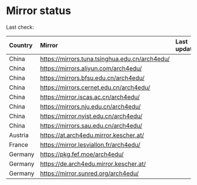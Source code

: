 <script src="./time.js"></script>
# Mirror status
Last check: <script type="text/javascript">localize(1726564938.7494226);</script>

|Country|Mirror|Last update|
|:------|:-----|:----------|
|China|https://mirrors.tuna.tsinghua.edu.cn/arch4edu/|<script type="text/javascript">localize(1726512131);</script>|
|China|https://mirrors.aliyun.com/arch4edu/|<script type="text/javascript">localize(1726512131);</script>|
|China|https://mirrors.bfsu.edu.cn/arch4edu/|<script type="text/javascript">localize(1726512131);</script>|
|China|https://mirrors.cernet.edu.cn/arch4edu/|<script type="text/javascript">localize(1726512131);</script>|
|China|https://mirror.iscas.ac.cn/arch4edu/|<script type="text/javascript">localize(1726512131);</script>|
|China|https://mirrors.nju.edu.cn/arch4edu/|<script type="text/javascript">localize(1726469127);</script>|
|China|https://mirror.nyist.edu.cn/arch4edu/|<script type="text/javascript">localize(1726512131);</script>|
|China|https://mirrors.sau.edu.cn/arch4edu/|<script type="text/javascript">localize(1726512131);</script>|
|Austria|https://at.arch4edu.mirror.kescher.at/|<script type="text/javascript">localize(1726512131);</script>|
|France|https://mirror.lesviallon.fr/arch4edu/|<script type="text/javascript">localize(1726512131);</script>|
|Germany|https://pkg.fef.moe/arch4edu/|<script type="text/javascript">localize(1726512131);</script>|
|Germany|https://de.arch4edu.mirror.kescher.at/|<script type="text/javascript">localize(1726512131);</script>|
|Germany|https://mirror.sunred.org/arch4edu/|<script type="text/javascript">localize(1726512131);</script>|

<script src="./tablefilter/tablefilter.js"></script>
<script src="./table.js"></script>